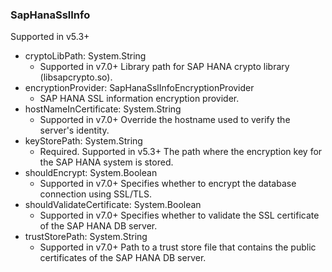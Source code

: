 ### SapHanaSslInfo
Supported in v5.3+

- cryptoLibPath: System.String
  - Supported in v7.0+
  Library path for SAP HANA crypto library (libsapcrypto.so).
- encryptionProvider: SapHanaSslInfoEncryptionProvider
  - SAP HANA SSL information encryption provider.
- hostNameInCertificate: System.String
  - Supported in v7.0+
  Override the hostname used to verify the server's identity.
- keyStorePath: System.String
  - Required. Supported in v5.3+
  The path where the encryption key for the SAP HANA system is stored.
- shouldEncrypt: System.Boolean
  - Supported in v7.0+
  Specifies whether to encrypt the database connection using SSL/TLS.
- shouldValidateCertificate: System.Boolean
  - Supported in v7.0+
  Specifies whether to validate the SSL certificate of the SAP HANA DB server.
- trustStorePath: System.String
  - Supported in v7.0+
  Path to a trust store file that contains the public certificates of the SAP HANA DB server.
